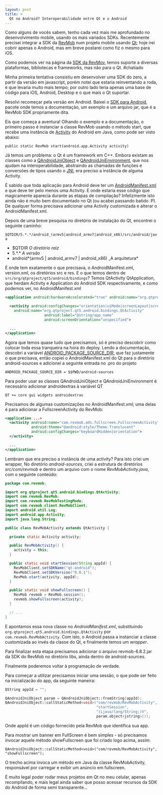 ```yaml
---
layout: post
title: >
  Qt no Android? Interoperabilidade entre Qt e o Android
---
```


Como alguns de vocês sabem, tenho cada vez mais me aprofundado no desenvolvimento mobile, usando os mais variados SDKs. Recentemente precisei integrar a SDK da [RevMob](https://www.revmobmobileadnetwork.com) num projeto mobile usando [Qt](http://qt-project.org/); hoje irei cobrir apenas o Android, mas em breve postarei como fiz o mesmo para iOS.

Como podemos ver na página da [SDK da RevMov](http://sdk.revmobmobileadnetwork.com), temos suporte a diversas plataformas, bibliotecas e frameworks, mas não para o Qt. #chatiado

Minha primeira tentativa consistiu em desenvolver uma SDK do zero, a partir da versão em javascript, porém notei que estaria reinventando a roda, e que levaria muito mais tempo; por outro lado teria apenas uma base de código para iOS, Android, Desktop e o que mais o Qt suportar.

Resolvi recomeçar pela versão em Android. Baixei o [SDK para Android](http://sdk.revmobmobileadnetwork.com/android.html#download), pacote onde temos a documentação, um exemplo e um arquivo jar, que é a RevMob SDK propriamente dita.

Eis que começa a aventura! Olhando o exemplo e a documentação, o primeiro passo é instanciar a classe RevMob usando o método start, que recebe uma instância de [Activity](https://developer.android.com/reference/android/app/Activity.html) do Android em Java, como pode ser visto abaixo:

`public static RevMob start(android.app.Activity activity)`

Já temos um problema: o Qt é um framework em C++. Embora existam as classes como a [QAndroidJniObject](http://qt-project.org/doc/qt-5/qandroidjniobject.html) e [QAndroidJniEnvironment](http://qt-project.org/doc/qt-5/qandroidjnienvironment.html), que nos ajudam na interoperabilidade, abstraindo as chamadas de funções e conversões de tipos usando o [JNI](http://developer.android.com/training/articles/perf-jni.html), era preciso a instância de alguma Activity.

É sabido que toda aplicação para Android deve ter um [AndroidManifest.xml](http://developer.android.com/guide/topics/manifest/manifest-intro.html) e que deve ter pelo menos uma Activity. E onde estaria esse código que magicamente aparecia durante as etapas de compilação? Infelizmente isto ainda não é muito bem documentado no Qt (ou acabei passando batido :P). De qualquer forma precisava adicionar uma Activity customizada e alterar o AndroidManifest.xml.

Depois de uma breve pesquisa no diretório de instalação do Qt, encontrei o seguinte caminho:

`$QTDIR/5.*.*/android_(armv5|android_armv7|android_x86)/src/android/java`

- $QTDIR _O diretório raiz_
- 5.\*.\* _A versão_
- android*(armv5 \| android_armv7 \| android_x86) \_A arquitetura*

É onde tem exatamente o que precisava, o AndroidManifest.xml, version.xml, os diretórios src e res. E o que temos dentro de `src/org/qtproject/qt5/android/bindings`? Temos QtActivity QtApplication, que herdam Activity e Application do Android SDK respectivamente, e como podemos ver, no AndroidManifest.xml

```xml
<application android:hardwareAccelerated="true" android:name="org.qtproject.qt5.android.bindings.QtApplication" android:label="@string/app_name">

  <activity android:configChanges="orientation|uiMode|screenLayout|screenSize..."
    android:name="org.qtproject.qt5.android.bindings.QtActivity"
                  android:label="@string/app_name"
                  android:screenOrientation="unspecified">

  ...
</application>
```

Agora que temos quase tudo que precisamos, só é preciso descobrir como colocar toda essa tranqueira na hora do deploy. Lendo a documentação, descobri a variável [ANDROID_PACKAGE_SOURCE_DIR](http://qt-project.org/doc/qt-5/deployment-android.html#qmake-variables), que faz justamente o que precisava, então copiei o AndroidManifest.xml do Qt para o diretório android-sources e adicionei a seguinte entrada no .pro do projeto

`ANDROID_PACKAGE_SOURCE_DIR = $$PWD/android-sources`

Para poder usar as classes QAndroidJniObject e QAndroidJniEnvironment é necessário adicionar androidextras à variável QT

`QT += core gui widgets androidextras`

Precisamos de algumas customizações no AndroidManifest.xml; uma delas é para adicionar a FullscreenActivity do RevMob:

```xml
<application ...>
  <activity android:name="com.revmob.ads.fullscreen.FullscreenActivity"
            android:theme="@android:style/Theme.Translucent"
            android:configChanges="keyboardHidden|orientation">
  </activity>

  ...
</application>
```

Lembram que era preciso a instância de uma activity? Para isto criei um wrapper, No diretório _android-sources_, criei a estrutura de diretórios _src/com/revmob_ e dentro um arquivo com o nome _RevMobActivity.java_, com o seguinte conteúdo:

```java
package com.revmob;

import org.qtproject.qt5.android.bindings.QtActivity;
import com.revmob.RevMob;
import com.revmob.RevMobTestingMode;
import com.revmob.client.RevMobClient;
import android.util.Log;
import android.app.Activity;
import java.lang.String;

public class RevMobActivity extends QtActivity {

  private static Activity activity;

  public RevMobActivity() {
    activity = this;
  }

  public static void startSession(String appId) {
    RevMobClient.setSDKName("qt-android");
    RevMobClient.setSDKVersion("0.0.1");
    RevMob.start(activity, appId);
  }

  public static void showFullscreen() {
    RevMob revmob = RevMob.session();
    revmob.showFullscreen(activity);
  }

  // ...
}
```

E apontamos essa nova classe no _AndroidManifest.xml_, substituindo `org.qtproject.qt5.android.bindings.QtActivity` por `com.revmob.RevMobActivity`. Com isto, o Android passa a instanciar a classe customizada ao invés da classe do Qt, e finalmente temos um _wrapper_.

Para finalizar esta etapa precisamos adicionar o arquivo revmob-6.8.2.jar da SDK do RevMob no diretório libs, ainda dentro de android-sources.

Finalmente poderemos voltar à programação de verdade.

Para começar a utilizar precisamos iniciar uma sessão, o que pode ser feito na inicializacão do app, da seguinte maneira:

```cpp
QString appId = "";

QAndroidJniObject param = QAndroidJniObject::fromString(appId);
QAndroidJniObject::callStaticMethod<void>("com/revmob/RevMobActivity",
                                          "startSession",
                                          "(Ljava/lang/String;)V",
                                          param.object<jstring>());
```

Onde appId é um código fornecido pela RevMob que identifica sua app.

Para mostrar um banner em FullScreen é bem simples - só precisamos invocar aquele método showFullscreen que foi criado logo acima, assim:

`QAndroidJniObject::callStaticMethod<void>("com/revmob/RevMobActivity", "showFullscreen");`

O trecho acima invoca um método em Java da classe RevMobActivity, responsável por carregar e exibir um anúncio em fullscreen.

É muito legal poder rodar meus projetos em Qt no meu celular, apenas recompilando, e mais legal ainda saber que posso acessar recursos da SDK do Android de forma semi transparente...
